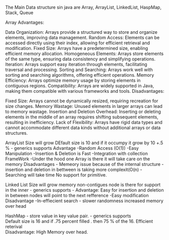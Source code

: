 The Main Data structure sin java are Array, ArrayList, LinkedList, HaspMap, Stack, Queue

Array
	Advantages:

   Data Organization: Arrays provide a structured way to store and organize elements, improving data management.
   Random Access: Elements can be accessed directly using their index, allowing for efficient retrieval and modification.
   Fixed Size: Arrays have a predetermined size, enabling efficient memory allocation.
   Homogeneous Elements: Arrays store elements of the same type, ensuring data consistency and simplifying operations.
   Iteration: Arrays support easy iteration through elements, facilitating traversal and processing.
   Sorting and Searching: Arrays work well with sorting and searching algorithms, offering efficient operations.
   Memory Efficiency: Arrays optimize memory usage by storing elements in contiguous regions.
   Compatibility: Arrays are widely supported in Java, making them compatible with various frameworks and tools.
Disadvantages:

   Fixed Size: Arrays cannot be dynamically resized, requiring recreation for size changes.
   Memory Wastage: Unused elements in larger arrays can lead to memory wastage.
   Insertion and Deletion Overhead: Inserting or deleting elements in the middle of an array requires shifting subsequent elements, resulting in inefficiency.
   Lack of Flexibility: Arrays have rigid data types and cannot accommodate different data kinds without additional arrays or data structures.
	
ArrayList
	Size will grow
	DEfault size is 10 and if it occumpy it grow by 10 +.5 %
	- generics supports	
	Advantage
		-Random Access (O(1))
		-Easy Manipulation
		-Insertion & Deletion is Fast
		-Integration with collection FrameWork
		-Under the hood one Array is there it will take care on the memory
	Disadvantages
		- Memeory issue because of the internal structure
		- insertion and deletion in bettween is taking more complexit(O(n)
		- Searching will take time
		No support for primitive.
		
Linked List
	Size will grow
	memory non-contigues
	node is there for support in the inner 
	- generics supports	
	-
	Advantage:
	Easy for insertion and deletion in between nodes will point to the next refference
	-Easy modification
	Disadvantage
	-In-effiecient search
	- slower randomness
	increased memory over head
	
HashMap
	- store value in key value pair.
	- generics supports					
	Default size is 16 and if .75 percent filled	. then 75 % of the 16.
	Efficient reterival 	
	Disadvantage:
		High Memory over head.
		
	
